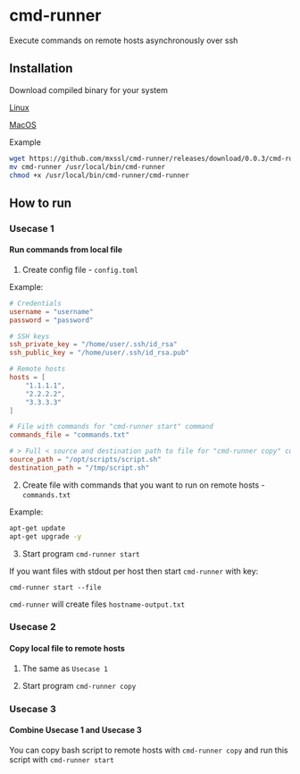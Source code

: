 # cmd-runner

Execute commands on remote hosts asynchronously over ssh

## Installation

Download compiled binary for your system

[Linux](https://github.com/mxssl/cmd-runner/releases/download/0.0.3/cmd-runner-linux-amd64)

[MacOS](https://github.com/mxssl/cmd-runner/releases/download/0.0.3/cmd-runner-darwin-amd64)

Example

```bash
wget https://github.com/mxssl/cmd-runner/releases/download/0.0.3/cmd-runner-linux-amd64 -O cmd-runner
mv cmd-runner /usr/local/bin/cmd-runner
chmod +x /usr/local/bin/cmd-runner/cmd-runner
```

## How to run

### Usecase 1

#### Run commands from local file

1. Create config file - `config.toml`

Example:

```toml
# Credentials
username = "username"
password = "password"

# SSH keys
ssh_private_key = "/home/user/.ssh/id_rsa"
ssh_public_key = "/home/user/.ssh/id_rsa.pub"

# Remote hosts
hosts = [
	"1.1.1.1",
	"2.2.2.2",
	"3.3.3.3"
]

# File with commands for "cmd-runner start" command
commands_file = "commands.txt"

# > Full < source and destination path to file for "cmd-runner copy" command
source_path = "/opt/scripts/script.sh"
destination_path = "/tmp/script.sh"
```

2. Create file with commands that you want to run on remote hosts - `commands.txt`

Example:

```bash
apt-get update
apt-get upgrade -y
```

3. Start program `cmd-runner start`

If you want files with stdout per host then start `cmd-runner` with key:
```
cmd-runner start --file
```

`cmd-runner` will create files `hostname-output.txt`

### Usecase 2

#### Copy local file to remote hosts

1. The same as `Usecase 1`

2. Start program `cmd-runner copy`

### Usecase 3

#### Combine Usecase 1 and Usecase 3

You can copy bash script to remote hosts with `cmd-runner copy` and run this script with `cmd-runner start`
